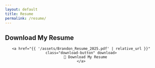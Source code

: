 ```yaml
---
layout: default
title: Resume
permalink: /resume/
---
```


<div>
    <h2>Download My Resume</h2>
</div>

<div style="text-align: center;">
    

    <a href="{{ '/assets/Brandon_Resume_2025.pdf' | relative_url }}" class="download-button" download>
        📄 Download My Resume
    </a>
</div>